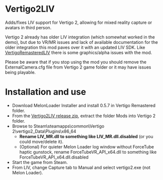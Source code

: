 # Vertigo2LIV
Adds/fixes LIV support for Vertigo 2, allowing for mixed reality capture or avatars in third person.

Vertigo 2 already has older LIV integration (which somewhat worked in the demo), but due to VR/MR issues and lack of available documentation for the older integration this mod paves over it with an updated LIV SDK. Like [VertigoRemasteredLIV](https://github.com/Jas2o/VertigoRemasteredLIV) there is some graphics/alpha issues with the mod.

Please be aware that if you stop using the mod you should remove the ExternalCamera.cfg file from Vertigo 2 game folder or it may have issues being playable.

# Installation and use
- Download MelonLoader Installer and install 0.5.7 in Vertigo Remastered folder.
- From the [Vertigo2LIV release zip](https://github.com/Jas2o/Vertigo2LIV/releases), extract the folder Mods into Vertigo 2 folder.
- Browse to Steam\steamapps\common\Vertigo 2\vertigo2_Data\Plugins\x86_64
    - **Rename LIV_MR.dll to something like LIV_MR.dll.disabled** (or you could move/delete it).
    - (Optional) For quieter Melon Loader log window without ForceTube haptic gunstock, rename ForceTubeVR_API_x64.dll to something like ForceTubeVR_API_x64.dll.disabled
- Start the game from Steam.
- From LIV, change Capture tab to Manual and select vertigo2.exe (not Melon Loader).
